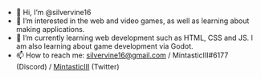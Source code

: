 - 👋 Hi, I’m @silvervine16
- 👀 I’m interested in the web and video games, as well as learning about making applications.
- 🌱 I’m currently learning web development such as HTML, CSS and JS. I am also learning about game development via Godot.
- 📫 How to reach me: silvervine16@gmail.com / MintasticIII#6177 (Discord) / [MintasticIII](https://twitter.com/MintasticIII) (Twitter)

<!---
MintasticIII/MintasticIII is a ✨ special ✨ repository because its `README.md` (this file) appears on your GitHub profile.
You can click the Preview link to take a look at your changes.
--->

